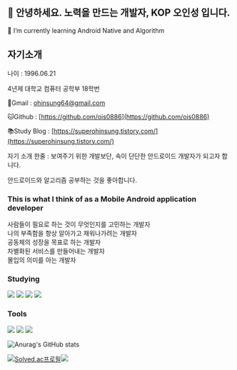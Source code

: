 ## 👋 안녕하세요. 노력을 만드는 개발자, KOP 오인성 입니다.

<!--
**ois0886/ois0886** is a ✨ _special_ ✨ repository because its `README.md` (this file) appears on your GitHub profile.

Here are some ideas to get you started:

- 🔭 I’m currently working on ...
- 🌱 I’m currently learning ...
- 👯 I’m looking to collaborate on ...
- 🤔 I’m looking for help with ...
- 💬 Ask me about ...
- 📫 How to reach me: ...
- 😄 Pronouns: ...
- ⚡ Fun fact: ...
-->

🌱 I’m currently learning Android Native and Algorithm

## **자기소개**

나이 : 1996.06.21

4년제 대학교 컴퓨터 공학부 18학번

📧Gmail : [ohinsung64@gmail.com](mailto:ohinsung64@gmail.com)

🐱Github : [https://github.com/ois0886](https://github.com/ois0886)

📚Study Blog : [https://superohinsung.tistory.com/](https://superohinsung.tistory.com/)

자기 소개 한줄 : 보여주기 위한 개발보단, 속이 단단한 안드로이드 개발자가 되고자 합니다.

안드로이드와 알고리즘 공부하는 것을 좋아합니다.

### This is what I think of as a Mobile Android application developer

사람들이 필요로 하는 것이 무엇인지를 고민하는 개발자<br>
나의 부족함을 항상 알아가고 채워나가려는 개발자<br>
공동체의 성장을 목표로 하는 개발자<br>
차별화된 서비스를 만들어내는 개발자<br>
몰입의 의미를 아는 개발자<br>


### Studying
<img src="https://img.shields.io/badge/Kotlin-7F52FF?style=for-the-badge&logo=Kotlin&logoColor=white"/> <img src="https://img.shields.io/badge/Android-3DDC84?style=for-the-badge&logo=Android&logoColor=white"/> <img src="https://img.shields.io/badge/JAVA-007396.svg?style=for-the-badge&logo=JAVA&logoColor=black"> <img src="https://img.shields.io/badge/Python-3776AB?style=for-the-badge&logo=python&logoColor=white"/>

### Tools
<img src="https://img.shields.io/badge/Visual%20Studio%20Code-007ACC.svg?style=for-the-badge&logo=Visual%20Studio%20Code&logoColor=white"> <img src="https://img.shields.io/badge/Android%20Studio-3DDC84.svg?style=for-the-badge&logo=Android%20Studio&logoColor=white"> <img src="https://img.shields.io/badge/IntelliJ%20IDEA-000000.svg?style=for-the-badge&logo=IntelliJ%20IDEA&logoColor=white">

![Anurag's GitHub stats](https://github-readme-stats.vercel.app/api?username=ois0886&show_icons=true&theme=dark)

[![Solved.ac프로필](http://mazassumnida.wtf/api/v2/generate_badge?boj=ois0886)](https://solved.ac/ois0886)<img src="http://mazandi.herokuapp.com/api?handle=ois0886&theme=warm"/>
